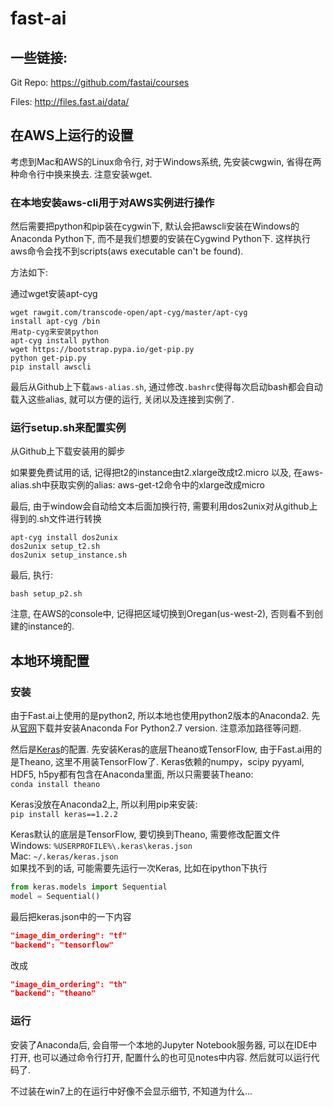 # fast-ai
## 一些链接:
Git Repo: 
https://github.com/fastai/courses

Files:
http://files.fast.ai/data/

## 在AWS上运行的设置

考虑到Mac和AWS的Linux命令行, 对于Windows系统, 先安装cwgwin, 省得在两种命令行中换来换去. 注意安装wget.  

### 在本地安装aws-cli用于对AWS实例进行操作
然后需要把python和pip装在cygwin下, 默认会把awscli安装在Windows的Anaconda Python下, 而不是我们想要的安装在Cygwind Python下. 这样执行aws命令会找不到scripts(aws executable can't be found).  

方法如下:

通过wget安装apt-cyg  
```
wget rawgit.com/transcode-open/apt-cyg/master/apt-cyg
install apt-cyg /bin
用atp-cyg来安装python
apt-cyg install python
wget https://bootstrap.pypa.io/get-pip.py
python get-pip.py
pip install awscli
```
最后从Github上下载`aws-alias.sh`, 通过修改`.bashrc`使得每次启动bash都会自动载入这些alias, 就可以方便的运行, 关闭以及连接到实例了.

### 运行setup.sh来配置实例

从Github上下载安装用的脚步

如果要免费试用的话, 记得把t2的instance由t2.xlarge改成t2.micro
以及, 在aws-alias.sh中获取实例的alias: aws-get-t2命令中的xlarge改成micro

最后, 由于window会自动给文本后面加换行符, 需要利用dos2unix对从github上得到的.sh文件进行转换
```
apt-cyg install dos2unix
dos2unix setup_t2.sh
dos2unix setup_instance.sh
```
最后, 执行:  
```
bash setup_p2.sh
```

注意, 在AWS的console中, 记得把区域切换到Oregan(us-west-2), 否则看不到创建的instance的.  

## 本地环境配置

### 安装
由于Fast.ai上使用的是python2, 所以本地也使用python2版本的Anaconda2. 先从[官网](https://www.anaconda.com/download/)下载并安装Anaconda For Python2.7 version. 注意添加路径等问题.   

然后是[Keras](https://keras-cn.readthedocs.io/en/latest/)的配置. 先安装Keras的底层Theano或TensorFlow, 由于Fast.ai用的是Theano, 这里不用装TensorFlow了. Keras依赖的numpy，scipy
pyyaml, HDF5, h5py都有包含在Anaconda里面, 所以只需要装Theano:  
```conda install theano```  

Keras没放在Anaconda2上, 所以利用pip来安装:  
```pip install keras==1.2.2```

Keras默认的底层是TensorFlow, 要切换到Theano, 需要修改配置文件  
Windows: `%USERPROFILE%\.keras\keras.json`  
Mac: `~/.keras/keras.json`  
如果找不到的话, 可能需要先运行一次Keras, 比如在ipython下执行
```python
from keras.models import Sequential
model = Sequential()
```

最后把keras.json中的一下内容  
```json
"image_dim_ordering": "tf"
"backend": "tensorflow"
```
改成
```json
"image_dim_ordering": "th"
"backend": "theano"
```

### 运行
安装了Anaconda后, 会自带一个本地的Jupyter Notebook服务器, 可以在IDE中打开, 也可以通过命令行打开, 配置什么的也可见notes中内容. 然后就可以运行代码了.

不过装在win7上的在运行中好像不会显示细节, 不知道为什么...



